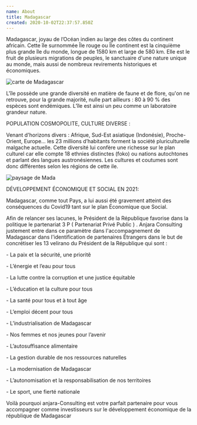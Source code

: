 ```yaml
---
name: About
title: Madagascar
created: 2020-10-02T22:37:57.850Z
---
```

Madagascar, joyau de l’Océan indien au large des côtes du continent africain. Cette île surnommée Île rouge ou Île continent est la cinquième plus grande île du monde, longue de 1580 km et large de 580 km. Elle est le fruit de plusieurs migrations de peuples, le sanctuaire d'une nature unique au monde, mais aussi de nombreux revirements historiques et économiques.

<div className="mada-carte">

![carte de Madagascar](/media/img/madagascar.jpg)

</div>

L'île possède une grande diversité en matière de faune et de flore, qu'on ne retrouve, pour la grande majorité, nulle part ailleurs : 80 à 90 % des espèces sont endémiques. L’île est ainsi un peu comme un laboratoire grandeur nature.

POPULATION COSMOPOLITE, CULTURE DIVERSE :

Venant d'horizons divers : Afrique, Sud-Est asiatique (Indonésie), Proche-Orient, Europe… les 23 millions d’habitants forment la société pluriculturelle malgache actuelle. Cette diversité lui confère une richesse sur le plan culturel car elle compte 18 ethnies distinctes (foko) ou nations autochtones et parlant des langues austronésiennes. Les cultures et coutumes sont donc différentes selon les régions de cette ile.

<div className="about">

![paysage de Mada](/media/img/collectivites4.jpg)

</div>

DÉVELOPPEMENT ÉCONOMIQUE ET SOCIAL EN 2021:

Madagascar, comme tout Pays, a lui aussi été gravement atteint des conséquences du Covid19 tant sur le plan Économique que Social.

Afin de relancer ses lacunes, le Président de la République favorise dans la politique le partenariat 3 P ( Partenariat Privé Public ) . Anjara Consulting justement entre dans ce paramètre dans l'accompagnement de Madagascar dans l'identification de partenaires Étrangers dans le but de concrétiser les 13 velirano du Président de la République qui sont :

\- La paix et la sécurité, une prioritê

\- L’énergie et l’eau pour tous

\- La lutte contre la corruption et une justice équitable

\- L’éducation et la culture pour tous

\- La santé pour tous et à tout âge

\- L’emploi décent pour tous

\- L’industrialisation de Madagascar

\- Nos femmes et nos jeunes pour l’avenir

\- L’autosuffisance alimentaire

\- La gestion durable de nos ressources naturelles

\- La modernisation de Madagascar

\- L’autonomisation et la responsabilisation de nos territoires

\- Le sport, une fierté nationale

Voilà pourquoi anjara-Consulting est votre parfait partenaire pour vous accompagner comme investisseurs sur le développement économique de la république de Madagascar
